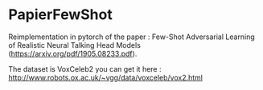 # PapierFewShot
Reimplementation in pytorch of the paper : Few-Shot Adversarial Learning of Realistic Neural Talking Head Models (https://arxiv.org/pdf/1905.08233.pdf).

The dataset is VoxCeleb2 you can get it here : http://www.robots.ox.ac.uk/~vgg/data/voxceleb/vox2.html
